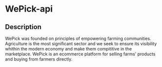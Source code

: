 # WePick-api


## Description
WePick was founded on principles of empowering farming communities. Agriculture is the most significant sector and we seek to ensure its visibility whithin the modern economy and make them compititive in the marketplace.
WePick is an ecommerce platform for selling farms' products and buying from farmers directly.
